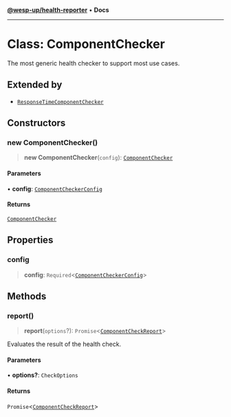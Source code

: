 [**@wesp-up/health-reporter**](../README.md) • **Docs**

***

# Class: ComponentChecker

The most generic health checker to support most use cases.

## Extended by

- [`ResponseTimeComponentChecker`](ResponseTimeComponentChecker.md)

## Constructors

### new ComponentChecker()

> **new ComponentChecker**(`config`): [`ComponentChecker`](ComponentChecker.md)

#### Parameters

• **config**: [`ComponentCheckerConfig`](../interfaces/ComponentCheckerConfig.md)

#### Returns

[`ComponentChecker`](ComponentChecker.md)

## Properties

### config

> **config**: `Required`\<[`ComponentCheckerConfig`](../interfaces/ComponentCheckerConfig.md)\>

## Methods

### report()

> **report**(`options`?): `Promise`\<[`ComponentCheckReport`](../interfaces/ComponentCheckReport.md)\>

Evaluates the result of the health check.

#### Parameters

• **options?**: `CheckOptions`

#### Returns

`Promise`\<[`ComponentCheckReport`](../interfaces/ComponentCheckReport.md)\>
